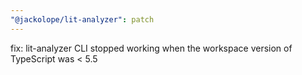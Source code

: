 ```yaml
---
"@jackolope/lit-analyzer": patch
---
```


fix: lit-analyzer CLI stopped working when the workspace version of TypeScript was < 5.5
